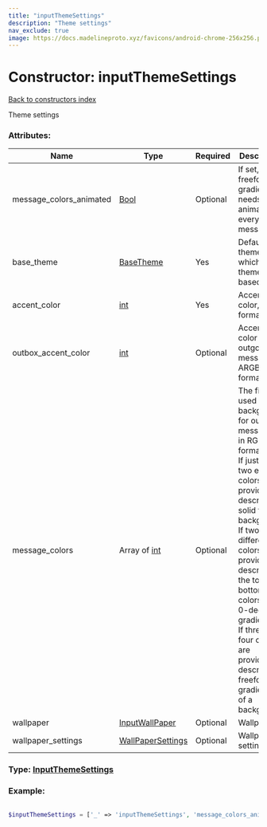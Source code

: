 ```yaml
---
title: "inputThemeSettings"
description: "Theme settings"
nav_exclude: true
image: https://docs.madelineproto.xyz/favicons/android-chrome-256x256.png
---
```

# Constructor: inputThemeSettings  
[Back to constructors index](/API_docs/constructors/index.html)



Theme settings

### Attributes:

| Name     |    Type       | Required | Description |
|----------|---------------|----------|-------------|
|message\_colors\_animated|[Bool](/API_docs/types/Bool.html) | Optional|If set, the freeform gradient fill needs to be animated on every sent message|
|base\_theme|[BaseTheme](/API_docs/types/BaseTheme.html) | Yes|Default theme on which this theme is based|
|accent\_color|[int](/API_docs/types/int.html) | Yes|Accent color, ARGB format|
|outbox\_accent\_color|[int](/API_docs/types/int.html) | Optional|Accent color of outgoing messages in ARGB format|
|message\_colors|Array of [int](/API_docs/types/int.html) | Optional|The fill to be used as a background for outgoing messages, in RGB24 format. <br>If just one or two equal colors are provided, describes a solid fill of a background. <br>If two different colors are provided, describes the top and bottom colors of a 0-degree gradient.<br>If three or four colors are provided, describes a freeform gradient fill of a background.|
|wallpaper|[InputWallPaper](/API_docs/types/InputWallPaper.html) | Optional|Wallpaper|
|wallpaper\_settings|[WallPaperSettings](/API_docs/types/WallPaperSettings.html) | Optional|Wallpaper settings|



### Type: [InputThemeSettings](/API_docs/types/InputThemeSettings.html)


### Example:

```php

$inputThemeSettings = ['_' => 'inputThemeSettings', 'message_colors_animated' => Bool, 'base_theme' => BaseTheme, 'accent_color' => int, 'outbox_accent_color' => int, 'message_colors' => [int, int], 'wallpaper' => InputWallPaper, 'wallpaper_settings' => WallPaperSettings];
```  

